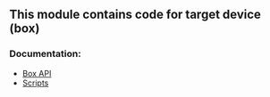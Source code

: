 ## This module contains code for target device (box)

### Documentation:
* [Box API](./docs/api.md)
* [Scripts](./docs/scripts.md)
